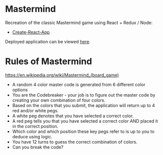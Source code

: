 # Mastermind
Recreation of the classic Mastermind game using React + Redux / Node:
- [Create-React-App](https://reactjs.org/docs/create-a-new-react-app.html)

Deployed application can be viewed [here](https://bryce-mastermind.herokuapp.com/).

# Rules of Mastermind
https://en.wikipedia.org/wiki/Mastermind_(board_game)

 - A random 4 color master code is generated from 6 different color options
 - You are the Codebreaker - your job is to figure out the master code by creating your own combination of four colors.
 - Based on the colors that you submit, the application will return up to 4 red and/or white pegs.
 - A white peg denotes that you have selected a correct color.
 - A red peg tells you that you have selected a correct color AND placed it in the correct position.
 - Which color and which position these key pegs refer to is up to you to deduce using logic.
 - You have 12 turns to guess the correct combination of colors.
 - Can you break the code?
